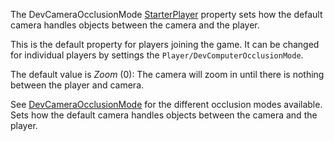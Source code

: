 The DevCameraOcclusionMode [StarterPlayer](https://developer.roblox.com/en-us/api-reference/class/StarterPlayer) property sets how the default camera handles objects between the camera and the player.

This is the default property for players joining the game. It can be changed for individual players by settings the `Player/DevComputerOcclusionMode`.

The default value is _Zoom_ (0): The camera will zoom in until there is nothing between the player and camera.

See [DevCameraOcclusionMode](https://developer.roblox.com/en-us/api-reference/enum/DevCameraOcclusionMode) for the different occlusion modes available. Sets how the default camera handles objects between the camera and the player.